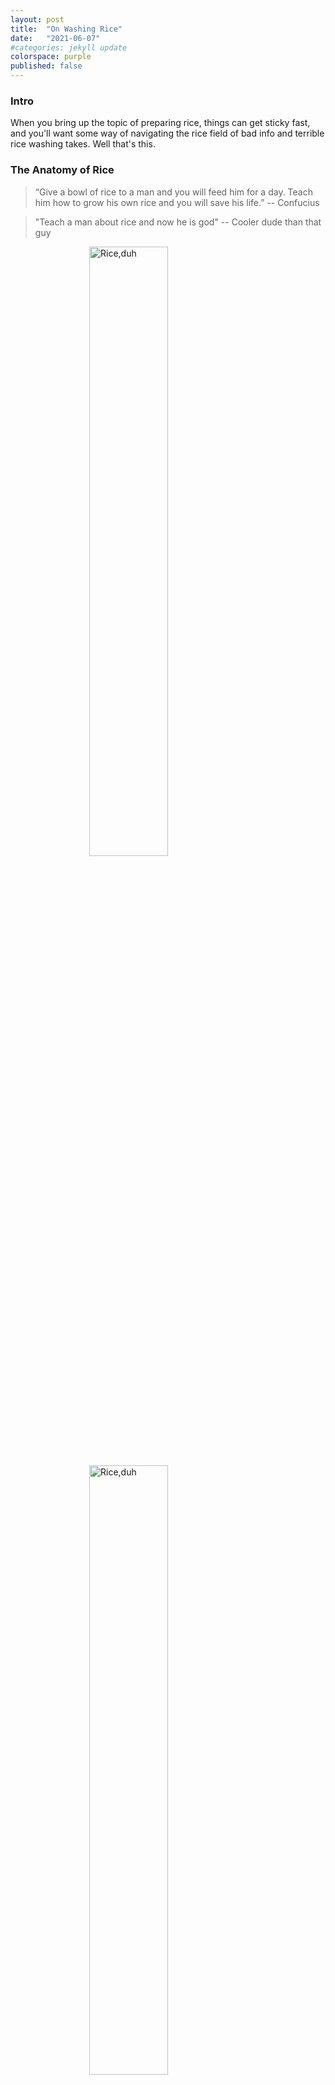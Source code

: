 ```yaml
---
layout: post
title:  "On Washing Rice"
date:   "2021-06-07" 
#categories: jekyll update
colorspace: purple
published: false
---
```


### Intro
When you bring up the topic of preparing rice, things can get sticky fast, and you'll want some way of navigating the rice field of bad info and terrible rice washing takes. Well that's this. 

### The Anatomy of Rice 
  
  > “Give a bowl of rice to a man and you will feed him for a day. Teach him how to grow his own rice and you will save his life.”
  > -- Confucius

  > "Teach a man about rice and now he is god"
  > -- Cooler dude than that guy



<img src="../../../media/rice_plant_anatomy.png" alt="Rice,duh" style="display: block;margin-left: auto;margin-right: auto;width: 50%;">

<img src="../../../media/rice_anatomy.png" alt="Rice,duh" style="display: block;margin-left: auto;margin-right: auto;width: 50%;">

### Different types of Rice
  While the 
  
  short-grain
  long-grain

### Preprocessed rice

### Processing rice
    ancient techniques
    modern ricecooking

	
### TL;DR

Wash your fucking rice most of the time



## Tangents

### Is freerice.com legitimate? 


# References



You’ll find this post in your `_posts` directory. Go ahead and edit it and re-build the site to see your changes. You can rebuild the site in many different ways, but the most common way is to run `jekyll serve`, which launches a web server and auto-regenerates your site when a file is updated.

To add new posts, simply add a file in the `_posts` directory that follows the convention `YYYY-MM-DD-name-of-post.ext` and includes the necessary front matter. Take a look at the source for this post to get an idea about how it works.

Jekyll also offers powerful support for code snippets:

{% highlight ruby %}
def print_hi(name)
  puts "Hi, #{name}"
end
print_hi('Tom')
#=> prints 'Hi, Tom' to STDOUT.
{% endhighlight %}

Check out the [Jekyll docs][jekyll-docs] for more info on how to get the most out of Jekyll. File all bugs/feature requests at [Jekyll’s GitHub repo][jekyll-gh]. If you have questions, you can ask them on [Jekyll Talk][jekyll-talk].

[jekyll-docs]: https://jekyllrb.com/docs/home
[jekyll-gh]:   https://github.com/jekyll/jekyll
[jekyll-talk]: https://talk.jekyllrb.com/
